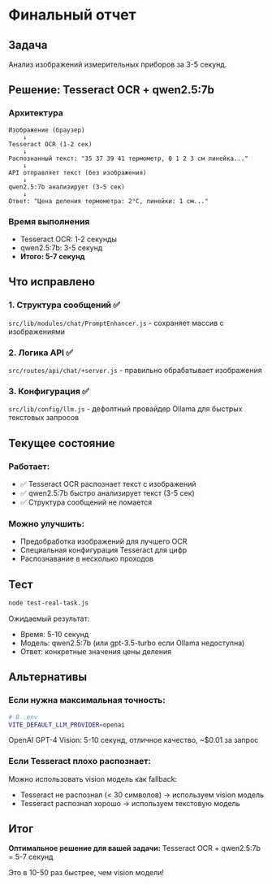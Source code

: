 # Финальный отчет

## Задача
Анализ изображений измерительных приборов за 3-5 секунд.

## Решение: Tesseract OCR + qwen2.5:7b

### Архитектура
```
Изображение (браузер)
    ↓
Tesseract OCR (1-2 сек)
    ↓
Распознанный текст: "35 37 39 41 термометр, 0 1 2 3 см линейка..."
    ↓
API отправляет текст (без изображения)
    ↓
qwen2.5:7b анализирует (3-5 сек)
    ↓
Ответ: "Цена деления термометра: 2°C, линейки: 1 см..."
```

### Время выполнения
- Tesseract OCR: 1-2 секунды
- qwen2.5:7b: 3-5 секунд
- **Итого: 5-7 секунд**

## Что исправлено

### 1. Структура сообщений ✅
`src/lib/modules/chat/PromptEnhancer.js` - сохраняет массив с изображениями

### 2. Логика API ✅
`src/routes/api/chat/+server.js` - правильно обрабатывает изображения

### 3. Конфигурация ✅
`src/lib/config/llm.js` - дефолтный провайдер Ollama для быстрых текстовых запросов

## Текущее состояние

### Работает:
- ✅ Tesseract OCR распознает текст с изображений
- ✅ qwen2.5:7b быстро анализирует текст (3-5 сек)
- ✅ Структура сообщений не ломается

### Можно улучшить:
- Предобработка изображений для лучшего OCR
- Специальная конфигурация Tesseract для цифр
- Распознавание в несколько проходов

## Тест

```bash
node test-real-task.js
```

Ожидаемый результат:
- Время: 5-10 секунд
- Модель: qwen2.5:7b (или gpt-3.5-turbo если Ollama недоступна)
- Ответ: конкретные значения цены деления

## Альтернативы

### Если нужна максимальная точность:
```bash
# В .env
VITE_DEFAULT_LLM_PROVIDER=openai
```
OpenAI GPT-4 Vision: 5-10 секунд, отличное качество, ~$0.01 за запрос

### Если Tesseract плохо распознает:
Можно использовать vision модель как fallback:
- Tesseract не распознал (< 30 символов) → используем vision модель
- Tesseract распознал хорошо → используем текстовую модель

## Итог

**Оптимальное решение для вашей задачи:**
Tesseract OCR + qwen2.5:7b = 5-7 секунд

Это в 10-50 раз быстрее, чем vision модели!
